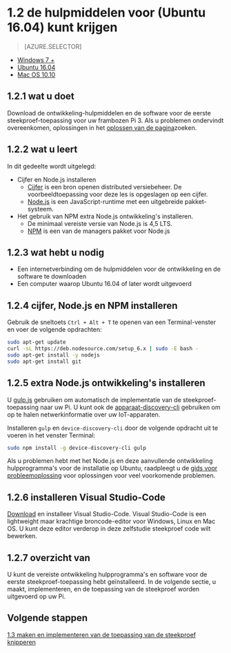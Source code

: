 <properties
 pageTitle="De's (Ubuntu 16.04) | Microsoft Azure"
 description="Download en installeer de benodigde hulpprogramma's en software voor de eerste steekproef-toepassing voor uw Pi op Ubuntu."
 services="iot-hub"
 documentationCenter=""
 authors="shizn"
 manager="timlt"
 tags=""
 keywords=""/>

<tags
 ms.service="iot-hub"
 ms.devlang="multiple"
 ms.topic="article"
 ms.tgt_pltfrm="na"
 ms.workload="na"
 ms.date="10/21/2016"
 ms.author="xshi"/>

# <a name="12-get-the-tools-ubuntu-1604"></a>1.2 de hulpmiddelen voor (Ubuntu 16.04) kunt krijgen

> [AZURE.SELECTOR]
- [Windows 7 +](iot-hub-raspberry-pi-kit-node-lesson1-get-the-tools-win32.md)
- [Ubuntu 16.04](iot-hub-raspberry-pi-kit-node-lesson1-get-the-tools-ubuntu.md)
- [Mac OS 10.10](iot-hub-raspberry-pi-kit-node-lesson1-get-the-tools-mac.md)

## <a name="121-what-you-will-do"></a>1.2.1 wat u doet

Download de ontwikkeling-hulpmiddelen en de software voor de eerste steekproef-toepassing voor uw frambozen Pi 3. Als u problemen ondervindt overeenkomen, oplossingen in het [oplossen van de pagina](iot-hub-raspberry-pi-kit-node-troubleshooting.md)zoeken.

## <a name="122-what-you-will-learn"></a>1.2.2 wat u leert

In dit gedeelte wordt uitgelegd:

- Cijfer en Node.js installeren
  - [Cijfer](https://git-scm.com) is een bron openen distributed versiebeheer. De voorbeeldtoepassing voor deze les is opgeslagen op een cijfer.
  - [Node.js](https://nodejs.org/en/) is een JavaScript-runtime met een uitgebreide pakket-systeem.
- Het gebruik van NPM extra Node.js ontwikkeling's installeren.
  - De minimaal vereiste versie van Node.js is 4,5 LTS.
  - [NPM](https://www.npmjs.com) is een van de managers pakket voor Node.js

## <a name="123-what-do-you-need"></a>1.2.3 wat hebt u nodig

- Een internetverbinding om de hulpmiddelen voor de ontwikkeling en de software te downloaden
- Een computer waarop Ubuntu 16.04 of later wordt uitgevoerd 

## <a name="124-install-git-nodejs-and-npm"></a>1.2.4 cijfer, Node.js en NPM installeren

Gebruik de sneltoets `Ctrl + Alt + T` te openen van een Terminal-venster en voer de volgende opdrachten:

```bash
sudo apt-get update
curl -sL https://deb.nodesource.com/setup_6.x | sudo -E bash -
sudo apt-get install -y nodejs
sudo apt-get install git
```

## <a name="125-install-additional-nodejs-development-tools"></a>1.2.5 extra Node.js ontwikkeling's installeren

U [gulp.js](http://gulpjs.com) gebruiken om automatisch de implementatie van de steekproef-toepassing naar uw Pi. U kunt ook de [apparaat-discovery-cli](https://github.com/Azure/device-discovery-cli) gebruiken om op te halen netwerkinformatie over uw IoT-apparaten.

Installeren `gulp` en `device-discovery-cli` door de volgende opdracht uit te voeren in het venster Terminal:

```bash
sudo npm install -g device-discovery-cli gulp
```

Als u problemen hebt met het Node.js en deze aanvullende ontwikkeling hulpprogramma's voor de installatie op Ubuntu, raadpleegt u de [gids voor probleemoplossing](iot-hub-raspberry-pi-kit-node-troubleshooting.md) voor oplossingen voor veel voorkomende problemen.

## <a name="126-install-visual-studio-code"></a>1.2.6 installeren Visual Studio-Code

[Download](https://code.visualstudio.com/docs/setup/linux) en installeer Visual Studio-Code. Visual Studio-Code is een lightweight maar krachtige broncode-editor voor Windows, Linux en Mac OS. U kunt deze editor verderop in deze zelfstudie steekproef code wilt bewerken.

## <a name="127-summary"></a>1.2.7 overzicht van

U kunt de vereiste ontwikkeling hulpprogramma's en software voor de eerste steekproef-toepassing hebt geïnstalleerd. In de volgende sectie, u maakt, implementeren, en de toepassing van de steekproef worden uitgevoerd op uw Pi.

## <a name="next-steps"></a>Volgende stappen

[1.3 maken en implementeren van de toepassing van de steekproef knipperen](iot-hub-raspberry-pi-kit-node-lesson1-deploy-blink-app.md)